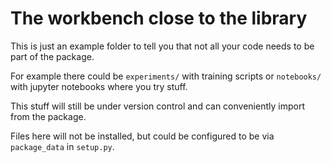 # The workbench close to the library

This is just an example folder to tell you that not all your code needs to be part of the package.

For example there could be `experiments/` with training scripts or `notebooks/` with jupyter notebooks where you try stuff.

This stuff will still be under version control and can conveniently import from the package.

Files here will not be installed, but could be configured to be via `package_data` in `setup.py`.
